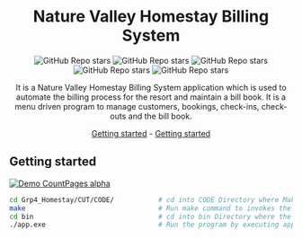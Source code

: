 <div align="center">
  
# Nature Valley Homestay Billing System

![GitHub Repo stars](https://img.shields.io/github/languages/code-size/telarKaran/WeatherApp?logoColor=green)
![GitHub Repo stars](https://img.shields.io/github/languages/code-size/telarKaran/WeatherApp?logoColor=green)
![GitHub Repo stars](https://img.shields.io/github/languages/code-size/telarKaran/WeatherApp?logoColor=green)
![GitHub Repo stars](https://img.shields.io/github/languages/code-size/telarKaran/WeatherApp?logoColor=green)
![GitHub Repo stars](https://img.shields.io/github/languages/code-size/telarKaran/WeatherApp?logoColor=green)

It is a Nature Valley Homestay Billing System application which is used to automate the billing 
process for the resort and maintain a bill book. It is a menu driven program to manage 
customers, bookings, check-ins, check-outs and the bill book.

  
[Getting started](#getting-started) - [Getting started](#getting-started)
</div>

## Getting started
[![Demo CountPages alpha](https://share.gifyoutube.com/KzB6Gb.gif)](https://www.youtube.com/watch?v=ek1j272iAmc)
```sh
cd Grp4_Homestay/CUT/CODE/           # cd into CODE Directory where Makefile is present
make                                 # Run make command to invokes the execution of the makefile
cd bin                               # cd into bin Directory where the exicution file is present
./app.exe                            # Run the program by executing app.exe

```
